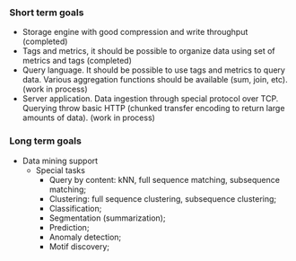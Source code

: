 ### Short term goals

* Storage engine with good compression and write throughput (completed)
* Tags and metrics, it should be possible to organize data using set of metrics and tags (completed)
* Query language. It should be possible to use tags and metrics to query data. Various aggregation functions should be available (sum, join, etc). (work in process)
* Server application. Data ingestion through special protocol over TCP. Querying throw basic HTTP (chunked transfer encoding to return large amounts of data). (work in process)

### Long term goals

* Data mining support
    * Special tasks
        * Query by content: kNN, full sequence matching, subsequence matching;
        * Clustering: full sequence clustering, subsequence clustering;
        * Classification;
        * Segmentation (summarization);
        * Prediction;
        * Anomaly detection;
        * Motif discovery;